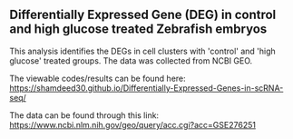 ## Differentially Expressed Gene (DEG) in control and high glucose treated Zebrafish embryos
This analysis identifies the DEGs in cell clusters with 'control' and 'high glucose' treated groups. The data was collected from NCBI GEO. 

The viewable codes/results can be found here: https://shamdeed30.github.io/Differentially-Expressed-Genes-in-scRNA-seq/

The data can be found through this link: https://www.ncbi.nlm.nih.gov/geo/query/acc.cgi?acc=GSE276251
